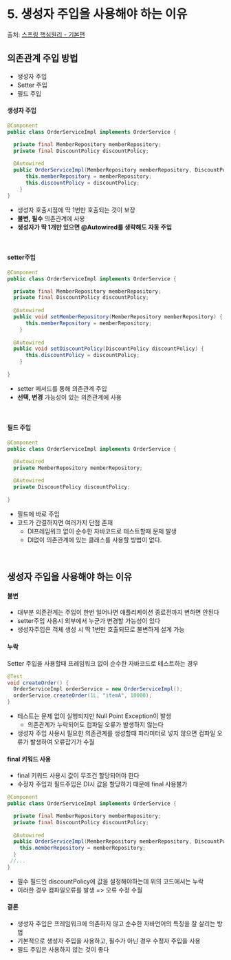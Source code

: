 # 5. 생성자 주입을 사용해야 하는 이유

출처: [스프링 핵심원리 - 기본편](https://www.inflearn.com/course/%EC%8A%A4%ED%94%84%EB%A7%81-%ED%95%B5%EC%8B%AC-%EC%9B%90%EB%A6%AC-%EA%B8%B0%EB%B3%B8%ED%8E%B8/dashboard)

## 의존관계 주입 방법

* 생성자 주입
* Setter 주입
* 필드 주입


#### 생성자 주입

```java
@Component
public class OrderServiceImpl implements OrderService {

  private final MemberRepository memberRepository;
  private final DiscountPolicy discountPolicy;
  
  @Autowired
  public OrderServiceImpl(MemberRepository memberRepository, DiscountPolicy discountPolicy) {
      this.memberRepository = memberRepository;
      this.discountPolicy = discountPolicy;
    }
}
```

* 생성자 호출시점에 딱 1번만 호출되는 것이 보장
* **불변, 필수** 의존관계에 사용
* **생성자가 딱 1개만 있으면  @Autowired를 생략해도 자동 주입**

<br>

#### setter주입

```java
@Component
public class OrderServiceImpl implements OrderService {

  private final MemberRepository memberRepository;
  private final DiscountPolicy discountPolicy;
  
  @Autowired
  public void setMemberRepository(MemberRepository memberRepository) {
      this.memberRepository = memberRepository;
    }
 
  @Autowired
  public void setDiscountPolicy(DiscountPolicy discountPolicy) {
      this.discountPolicy = discountPolicy;
    }
    
}
```

* setter 메서드를 통해 의존관계 주입
* **선택, 변경** 가능성이 있는 의존관계에 사용

<br>

#### 필드 주입

```java
@Component
public class OrderServiceImpl implements OrderService {

  @Autowired
  private MemberRepository memberRepository;
  
  @Autowired
  private DiscountPolicy discountPolicy;
    
}
```

* 필드에 바로 주입
* 코드가 간결하지면 여러가지 단점 존재
  * DI프레임워크 없이 순수한 자바코드로 테스트할때 문제 발생
  * DI없이 의존관계에 있는 클래스를 사용할 방법이 없다. 

<br>

## 생성자 주입을 사용해야 하는 이유

#### 불변

* 대부분 의존관계는 주입이 한번 일어나면 애플리케이션 종료전까지 변하면 안된다
* setter주입 사용시 외부에서 누군가 변경할 가능성이 있다
* 생성자주입은 객체 생성 시 딱 1번만 호출되므로 불변하게 설계 가능

#### 누락

Setter 주입을 사용할때 프레임워크 없이 순수한 자바코드로 테스트하는 경우

```java
@Test
void createOrder() {
  OrderServiceImpl orderService = new OrderServiceImpl();
  orderService.createOrder(1L, "itemA", 10000);
}

```

* 테스트는 문제 없이 실행되지만 Null Point Exception이 발생
  * 의존관계가 누락되어도 컴파일 오류가 발생하지 않는다
* 생성자 주입 사용시 필요한 의존관계를 생성할때 파라미터로 넣지 않으면 컴파일 오류가 발생하여 오류잡기가 수월

#### final 키워드 사용

* final 키워드 사용시 값이 무조건 할당되어야 한다
* 수정자 주입과 필드주입은 DI시 값을 할당하기 때문에 final 사용불가

```java
@Component
public class OrderServiceImpl implements OrderService {

  private final MemberRepository memberRepository;
  private final DiscountPolicy discountPolicy;
  
  @Autowired
  public OrderServiceImpl(MemberRepository memberRepository, DiscountPolicy discountPolicy) {
    this.memberRepository = memberRepository;
  }
 //...
}

```

* 필수 필드인 discountPolicy에 값을 설정해야하는데 위의 코드에서는 누락
* 이러한 경우 컴파일오류를 발생 => 오류 수정 수월

#### 결론

* 생성자 주입은 프레임워크에 의존하지 않고 순수한 자바언어의 특징을 잘 살리는 방법
* 기본적으로 생성자 주입을 사용하고, 필수가 아닌 경우 수정자 주입을 사용
* 필드 주입은 사용하지 않는 것이 좋다










